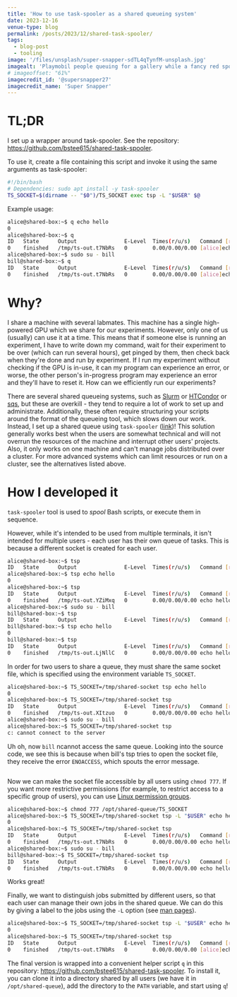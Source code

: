 ```yaml
---
title: 'How to use task-spooler as a shared queueing system'
date: 2023-12-16
venue-type: blog
permalink: /posts/2023/12/shared-task-spooler/
tags:
  - blog-post
  - tooling
image: '/files/unsplash/super-snapper-sdTL4qTynfM-unsplash.jpg'
imagealt: 'Playmobil people queuing for a gallery while a fancy red sports car whizzes past'
# imageoffset: "61%"
imagecredit_id: '@supersnapper27'
imagecredit_name: 'Super Snapper'
---
```


# TL;DR
I set up a wrapper around task-spooler.
See the repository: https://github.com/bstee615/shared-task-spooler.

To use it, create a file containing this script and invoke it using the same arguments as task-spooler:

```bash
#!/bin/bash
# Dependencies: sudo apt install -y task-spooler
TS_SOCKET=$(dirname -- "$0")/TS_SOCKET exec tsp -L "$USER" $@
```

Example usage:

```bash
alice@shared-box:~$ q echo hello
0
alice@shared-box:~$ q
ID   State      Output               E-Level  Times(r/u/s)   Command [run=0/1]
0    finished   /tmp/ts-out.t7NbRs   0        0.00/0.00/0.00 [alice]echo hello
alice@shared-box:~$ sudo su - bill
bill@shared-box:~$ q
ID   State      Output               E-Level  Times(r/u/s)   Command [run=0/1]
0    finished   /tmp/ts-out.t7NbRs   0        0.00/0.00/0.00 [alice]echo hello
```

# Why?

I share a machine with several labmates. This machine has a single high-powered GPU which we share for our experiments. However, only one of us (usually) can use it at a time. This means that if someone else is running an experiment, I have to write down my command, wait for their experiment to be over (which can run several hours), get pinged by them, then check back when they're done and run by experiment. If I run my experiment without checking if the GPU is in-use, it can my program can experience an error, or worse, the other person's in-progress program may experience an error and they'll have to reset it. How can we efficiently run our experiments?

There are several shared queueing systems, such as [Slurm](https://slurm.schedmd.com/documentation.html) or [HTCondor](https://htcondor.org/) or [sqs](https://sqs.sourceforge.net/), but these are overkill - they tend to require a lot of work to set up and administrate. Additionally, these often require structuring your scripts around the format of the queueing tool, which slows down our work.
Instead, I set up a shared queue using `task-spooler` ([link](https://vicerveza.homeunix.net/~viric/soft/ts/))!
This solution generally works best when the users are somewhat technical and will not overrun the resources of the machine and interrupt other users' projects. Also, it only works on one machine and can't manage jobs distributed over a cluster. For more advanced systems which can limit resources or run on a cluster, see the alternatives listed above.

# How I developed it

`task-spooler` tool is used to _spool_ Bash scripts, or execute them in sequence.

However, while it's intended to be used from multiple terminals, it isn't intended for multiple users - each user has their own queue of tasks. This is because a different socket is created for each user.

```bash
alice@shared-box:~$ tsp
ID   State      Output               E-Level  Times(r/u/s)   Command [run=0/1]
alice@shared-box:~$ tsp echo hello
0
alice@shared-box:~$ tsp
ID   State      Output               E-Level  Times(r/u/s)   Command [run=0/1]
0    finished   /tmp/ts-out.YZiMxq   0        0.00/0.00/0.00 echo hello
alice@shared-box:~$ sudo su - bill
bill@shared-box:~$ tsp
ID   State      Output               E-Level  Times(r/u/s)   Command [run=0/1]
bill@shared-box:~$ tsp echo hello
0
bill@shared-box:~$ tsp
ID   State      Output               E-Level  Times(r/u/s)   Command [run=0/1]
0    finished   /tmp/ts-out.LjNllC   0        0.00/0.00/0.00 echo hello
```

In order for two users to share a queue, they must share the same socket file, which is specified using the environment variable `TS_SOCKET`.

```bash
alice@shared-box:~$ TS_SOCKET=/tmp/shared-socket tsp echo hello
0
alice@shared-box:~$ TS_SOCKET=/tmp/shared-socket tsp
ID   State      Output               E-Level  Times(r/u/s)   Command [run=0/1]
0    finished   /tmp/ts-out.XItzuo   0        0.00/0.00/0.00 echo hello
alice@shared-box:~$ sudo su - bill
alice@shared-box:~$ TS_SOCKET=/tmp/shared-socket tsp
c: cannot connect to the server
```

Uh oh, now `bill` ncannot access the same queue.
Looking into the source code, we see this is because when bill's tsp tries to open the socket file, they receive the error `ENOACCESS`, which spouts the error message.

```c
```

Now we can make the socket file accessible by all users using `chmod 777`. If you want more restrictive permissions (for example, to restrict access to a specific group of users), you can use [Linux permission groups](https://www.redhat.com/sysadmin/manage-permissions).

```bash
alice@shared-box:~$ chmod 777 /opt/shared-queue/TS_SOCKET
alice@shared-box:~$ TS_SOCKET=/tmp/shared-socket tsp -L "$USER" echo hello
0
alice@shared-box:~$ TS_SOCKET=/tmp/shared-socket tsp
ID   State      Output               E-Level  Times(r/u/s)   Command [run=0/1]
0    finished   /tmp/ts-out.t7NbRs   0        0.00/0.00/0.00 echo hello
alice@shared-box:~$ sudo su - bill
bill@shared-box:~$ TS_SOCKET=/tmp/shared-socket tsp
ID   State      Output               E-Level  Times(r/u/s)   Command [run=0/1]
0    finished   /tmp/ts-out.t7NbRs   0        0.00/0.00/0.00 echo hello
```

Works great!

Finally, we want to distinguish jobs submitted by different users, so that each user can manage their own jobs in the shared queue.
We can do this by giving a label to the jobs using the `-L` option (see [man pages](https://vicerveza.homeunix.net/~viric/soft/ts/#:~:text=-l%20%3Clab%3E%20name%20this%20task%20with%20a%20label%2C%20to%20be%20distinguished%20on%20listing)).


```bash
alice@shared-box:~$ TS_SOCKET=/tmp/shared-socket tsp -L "$USER" echo hello
0
alice@shared-box:~$ TS_SOCKET=/tmp/shared-socket tsp
ID   State      Output               E-Level  Times(r/u/s)   Command [run=0/1]
0    finished   /tmp/ts-out.t7NbRs   0        0.00/0.00/0.00 [alice]echo hello
```

The final version is wrapped into a convenient helper script `q` in this repository: https://github.com/bstee615/shared-task-spooler.
To install it, you can clone it into a directory shared by all users (we have it in `/opt/shared-queue`), add the directory to the `PATH` variable, and start using `q`!
